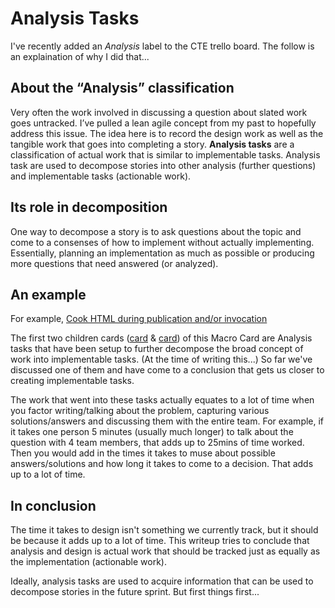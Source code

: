 # Analysis Tasks

I've recently added an *Analysis* label to the CTE trello board. The follow is an explaination of why I did that...

## About the “Analysis” classification

Very often the work involved in discussing a question about slated work goes untracked. I’ve pulled a lean agile concept from my past to hopefully address this issue. The idea here is to record the design work as well as the tangible work that goes into completing a story. **Analysis tasks** are a classification of actual work that is similar to implementable tasks. Analysis task are used to decompose stories into other analysis (further questions) and implementable tasks (actionable work).

## Its role in decomposition

One way to decompose a story is to ask questions about the topic and come to a consenses of how to implement without actually implementing. Essentially, planning an implementation as much as possible or producing more questions that need answered (or analyzed).

## An example

For example, [Cook HTML during publication and/or invocation](https://trello.com/c/68A09XZL/18-cook-html-during-publication-and-or-invocation)

The first two children cards ([card](https://trello.com/c/sxoS2z0f/33-what-happens-on-failure-to-cook-content) & [card](https://trello.com/c/tkeEFoEN/34-how-will-cnx-publishing-know-to-cook-content-published-by-zope)) of this Macro Card are Analysis tasks that have been setup to further decompose the broad concept of work into implementable tasks. (At the time of writing this...) So far we've discussed one of them and have come to a conclusion that gets us closer to creating implementable tasks.

The work that went into these tasks actually equates to a lot of time when you factor writing/talking about the problem, capturing various solutions/answers and discussing them with the entire team. For example, if it takes one person 5 minutes (usually much longer) to talk about the question with 4 team members, that adds up to 25mins of time worked. Then you would add in the times it takes to muse about possible answers/solutions and how long it takes to come to a decision. That adds up to a lot of time.

## In conclusion

The time it takes to design isn't something we currently track, but it should be because it adds up to a lot of time. This writeup tries to conclude that analysis and design is actual work that should be tracked just as equally as the implementation (actionable work).

Ideally, analysis tasks are used to acquire information that can be used to decompose stories in the future sprint. But first things first...
